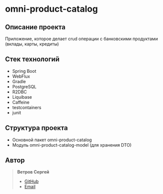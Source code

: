 # omni-product-catalog

## Описание проекта
Приложение, которое делает crud операции с банковскими продуктами (вклады, карты, кредиты)

## Стек технологий
- Spring Boot
- WebFlux
- Gradle
- PostgreSQL
- R2DBC
- Liquibase
- Caffeine
- testcontainers
- junit

## Структура проекта
- Основной пакет omni-product-catalog
- Модуль omni-product-catalog-model (для хранения DTO)

## Автор
>**Ветров Сергей**
>- [GitHub](https://github.com/omon4412)
>- [Email](mailto:vetrov241201@yandex.ru)